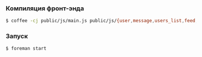 ### Компиляция фронт-энда

``` sh
$ coffee -cj public/js/main.js public/js/{user,message,users_list,feed,main}.coffee
```

### Запуск

``` sh
$ foreman start
```
